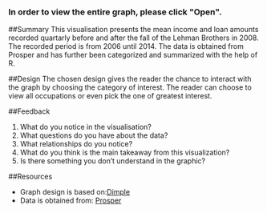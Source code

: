 ### In order to view the entire graph, please click "Open".

##Summary
This visualisation presents the mean income and loan amounts recorded quartarly before and after the fall of the Lehman Brothers in 2008. The recorded period is from 2006 until 2014. The data is obtained from Prosper and has further been categorized and summarized with the help of R.

##Design
The chosen design gives the reader the chance to interact with the graph by choosing the category of interest. The reader can choose to view all occupations or even pick the one of greatest interest.

##Feedback 
1. What do you notice in the visualisation?
2. What questions do you have about the data?
3. What relationships do you notice?
4. What do you think is the main takeaway from this visualization?
5. Is there something you don’t understand in the graphic?


##Resources
* Graph design is based on:[Dimple]( http://dimplejs.org/advanced_examples_viewer.html?id=advanced_interactive_legends)
* Data is obtained from: [Prosper](https://www.google.com/url?q=https://s3.amazonaws.com/udacity-hosted-downloads/ud651/prosperLoanData.csv&sa=D&ust=1480453793438000&usg=AFQjCNFbilvE7mcGAe0PrGLG1_8Maq3J3Q)



